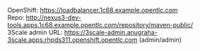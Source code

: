 
OpenShift: https://loadbalancer.1c68.example.opentlc.com  
Repo: http://nexus3-dev-tools.apps.1c68.example.opentlc.com/repository/maven-public/  
3Scale admin URL: https://3scale-admin.anugraha-3scale.apps.rhpds311.openshift.opentlc.com   (admin/admin)  

